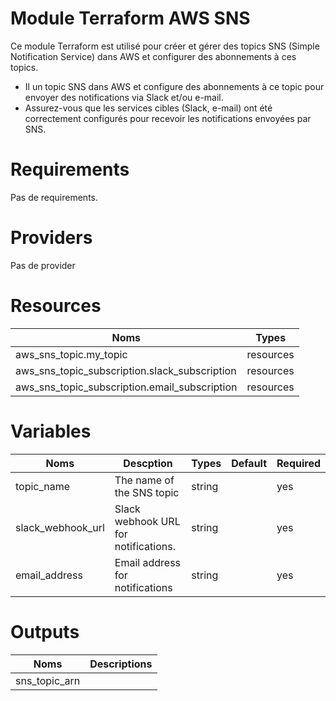 # Module Terraform AWS SNS

Ce module Terraform est utilisé pour créer et gérer des topics SNS (Simple Notification Service) dans AWS et configurer des abonnements à ces topics.

- Il un topic SNS dans AWS et configure des abonnements à ce topic pour envoyer des notifications via Slack et/ou e-mail.
- Assurez-vous que les services cibles (Slack, e-mail) ont été correctement configurés pour recevoir les notifications envoyées par SNS.

# Requirements
Pas  de requirements.

# Providers
Pas de provider

# Resources

| Noms |  Types|
| -------- | -------- | 
|  aws_sns_topic.my_topic | resources | 
|  aws_sns_topic_subscription.slack_subscription| resources | 
|  aws_sns_topic_subscription.email_subscription | resources | 


# Variables

| Noms| Descption |Types|Default|Required|
| -------- | -------- | -------- | -------- | ------- |
|topic_name |The name of the SNS topic| string|  | yes|
slack_webhook_url |Slack webhook URL for notifications.|  string  |    | yes |
email_address |Email address for notifications|  string  |    | yes |

# Outputs

| Noms |  Descriptions|
| -------- | -------- | 
|  sns_topic_arn | | 
